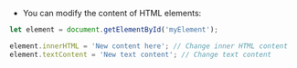 - You can modify the content of HTML elements:

```javascript
let element = document.getElementById('myElement');

element.innerHTML = 'New content here'; // Change inner HTML content
element.textContent = 'New text content'; // Change text content

```
